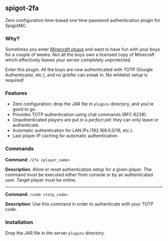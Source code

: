 ## spigot-2fa

Zero configuration time-based one time password authentication plugin for SpigotMC.

### Why?

Sometimes you enter [Minecraft phase](https://www.urbandictionary.com/define.php?term=minecraft%20phase)
and want to have fun with your boys for a couple of weeks. Not all the boys own a licensed
copy of Minecraft which effectively leaves your server completely unprotected.

Enter this plugin. All the boys are now authenticated with TOTP (Google Authenticator, etc.),
and no griefer can sneak in. No whitelist setup is required!

### Features

* Zero configuration: drop the JAR file in `plugins` directory, and you're good to go.
* Provides TOTP authentication using chat commands (RFC 6238).
* Unauthenticated players are put in a *perfect jail*: they can only leave or authenticate.
* Automatic authentication for LAN IPs (192.168.0.0/16, etc.).
* Last player IP caching for automatic authentication.

### Commands

**Command**: `/2fa <player_name>`

**Description**: Allow or reset authentication setup for a given player. 
The command must be executed either from console or by an authenticated user. 
Target player must be online.

---

**Command**: `/code <totp_code>`

**Description**: Use this command in order to authenticate with your TOTP code.

### Installation

Drop the JAR file in the server `plugins` directory.
